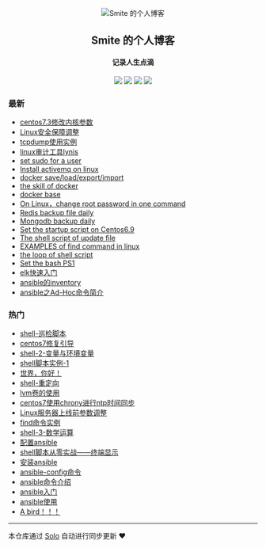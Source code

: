 <p align="center"><img alt="Smite 的个人博客" src="https://static.b3log.org/images/brand/solo-32.png"></p><h2 align="center">
Smite 的个人博客
</h2>

<h4 align="center">记录人生点滴</h4>
<p align="center"><a title="Smite 的个人博客" target="_blank" href="https://github.com/SmiteLi/solo-blog"><img src="https://img.shields.io/github/last-commit/SmiteLi/solo-blog.svg?style=flat-square&color=FF9900"></a>
<a title="GitHub repo size in bytes" target="_blank" href="https://github.com/SmiteLi/solo-blog"><img src="https://img.shields.io/github/repo-size/SmiteLi/solo-blog.svg?style=flat-square"></a>
<a title="Solo Version" target="_blank" href="https://github.com/b3log/solo/releases"><img src="https://img.shields.io/badge/solo-3.6.5-f1e05a.svg?style=flat-square&color=blueviolet"></a>
<a title="Hits" target="_blank" href="https://github.com/b3log/hits"><img src="https://hits.b3log.org/SmiteLi/solo-blog.svg"></a></p>

### 最新

* [centos7.3修改内核参数](https://smite.site/articles/2019/09/24/1569309048141.html)
* [Linux安全保障调整](https://smite.site/articles/2019/09/21/1569037816233.html)
* [tcpdump使用实例](https://smite.site/articles/2019/09/20/1568976053479.html)
* [linux审计工具lynis](https://smite.site/articles/2019/09/20/1568948341218.html)
* [set sudo for a user](https://smite.site/articles/2019/09/19/1568900626840.html)
* [Install activemq on linux](https://smite.site/articles/2019/09/18/1568787655839.html)
* [docker save/load/export/import](https://smite.site/articles/2019/09/16/1568627164223.html)
* [the skill of docker](https://smite.site/articles/2019/09/16/1568616618160.html)
* [docker base](https://smite.site/articles/2019/09/16/1568615119140.html)
* [On Linux，change root password in one command](https://smite.site/articles/2019/09/12/1568273318782.html)
* [Redis backup file daily](https://smite.site/articles/2019/09/12/1568255347994.html)
* [Mongodb backup daily](https://smite.site/articles/2019/09/11/1568187187538.html)
* [Set the startup script on Centos6.9](https://smite.site/articles/2019/09/10/1568087831690.html)
* [The shell script of update file](https://smite.site/articles/2019/09/09/1568034492008.html)
* [EXAMPLES of find command in linux](https://smite.site/articles/2019/09/08/1567951229098.html)
* [the loop of shell script](https://smite.site/articles/2019/09/05/1567674411515.html)
* [Set the bash PS1](https://smite.site/articles/2019/09/05/1567672512586.html)
* [elk快速入门](https://smite.site/articles/2019/09/04/1567578582388.html)
* [ansible的inventory](https://smite.site/articles/2019/09/02/1567415545793.html)
* [ansible之Ad-Hoc命令简介](https://smite.site/articles/2019/09/02/1567408897272.html)

### 热门

* [shell-巡检脚本](https://smite.site/articles/2019/07/19/1563519431599.html)
* [centos7修复引导](https://smite.site/articles/2019/06/11/1560227801329.html)
* [shell-2-变量与环境变量](https://smite.site/articles/2019/07/20/1563601922040.html)
* [shell脚本实例-1](https://smite.site/articles/2019/06/11/1560246472451.html)
* [世界，你好！](https://smite.site/hello-solo)
* [shell-重定向](https://smite.site/articles/2019/07/20/1563616493883.html)
* [lvm卷的使用](https://smite.site/articles/2019/07/22/1563798784406.html)
* [centos7使用chrony进行ntp时间同步](https://smite.site/articles/2019/06/12/1560329546479.html)
* [Linux服务器上线前参数调整](https://smite.site/articles/2019/08/31/1567254500496.html)
* [find命令实例](https://smite.site/articles/2019/08/31/1567210719944.html)
* [shell-3-数学运算](https://smite.site/articles/2019/07/20/1563615184000.html)
* [配置ansible](https://smite.site/articles/2019/09/02/1567406823399.html)
* [shell脚本从零实战——终端显示](https://smite.site/articles/2019/07/16/1563287012292.html)
* [安装ansible](https://smite.site/articles/2019/09/02/1567406217520.html)
* [ansible-config命令](https://smite.site/articles/2019/09/02/1567408812395.html)
* [ansible命令介绍](https://smite.site/articles/2019/09/02/1567408516348.html)
* [ansible入门](https://smite.site/articles/2019/09/02/1567408258989.html)
* [ansible使用](https://smite.site/articles/2019/09/02/1567383979702.html)
* [A bird！！！](https://smite.site/articles/2019/06/10/1560176729708.html)



---

本仓库通过 [Solo](https://github.com/b3log/solo) 自动进行同步更新 ❤️ 